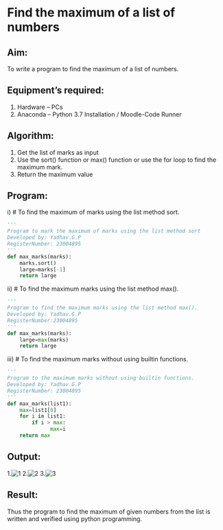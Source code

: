 # Find the maximum of a list of numbers
## Aim:
To write a program to find the maximum of a list of numbers.
## Equipment’s required:
1.	Hardware – PCs
2.	Anaconda – Python 3.7 Installation / Moodle-Code Runner
## Algorithm:
1.	Get the list of marks as input
2.	Use the sort() function or max() function or use the for loop to find the maximum mark.
3.	Return the maximum value
## Program:

i)	# To find the maximum of marks using the list method sort.
```Python
''' 
Program to mark the maximum of marks using the list method sort
Developed by: Yadhav.G.P
RegisterNumber: 23004895
'''
def max_marks(marks):
    marks.sort()
    large=marks[-1]
    return large
```

ii)	# To find the maximum marks using the list method max().
```Python
''' 
Program to find the maximum marks using the list method max().
Developed by: Yadhav.G.P
RegisterNumber:23004895 
'''
def max_marks(marks):
    large=max(marks)
    return large
```

iii) # To find the maximum marks without using builtin functions.
```Python
''' 
Program to the maximum marks without using builtin functions.
Developed by: Yadhav.G.P
RegisterNumber: 23004895
'''
def max_marks(list1):
    max=list1[0]
    for i in list1:
        if i > max:
              max=i
    return max
```
## Output:
1.![1](https://github.com/iamyadhav/FindMaximum/assets/147139713/abfec6c8-dc2d-4c3d-81ff-850bb9110f91)
2.![2](https://github.com/iamyadhav/FindMaximum/assets/147139713/c632633f-08da-46a2-8611-dd996a555a51)
3.![3](https://github.com/iamyadhav/FindMaximum/assets/147139713/fc514a9b-76ae-4d74-828e-d8ef6eb23a2e)


## Result:
Thus the program to find the maximum of given numbers from the list is written and verified using python programming.
